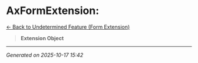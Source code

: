 # AxFormExtension: 

[← Back to Undetermined Feature (Form Extension)](../README.md)

> **Extension Object**

---

*Generated on 2025-10-17 15:42*
